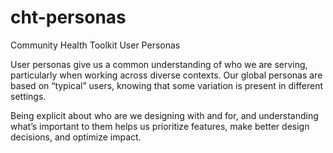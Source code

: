 # cht-personas
Community Health Toolkit User Personas

User personas give us a common understanding of who we are serving, particularly when working across diverse contexts. Our global personas are based on “typical” users, knowing that some variation is present in different settings.



Being explicit about who are we designing with and for, and understanding what’s important to them helps us prioritize features, make better design decisions, and optimize impact.


